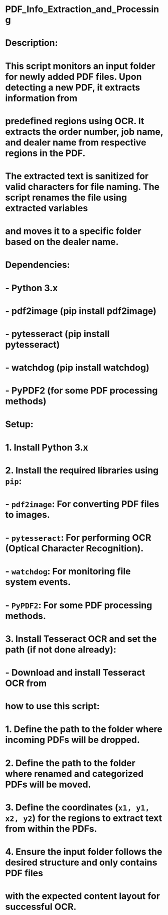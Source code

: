 # PDF_Info_Extraction_and_Processing
# Description:
# This script monitors an input folder for newly added PDF files. Upon detecting a new PDF, it extracts information from
# predefined regions using OCR. It extracts the order number, job name, and dealer name from respective regions in the PDF.
# The extracted text is sanitized for valid characters for file naming. The script renames the file using extracted variables
# and moves it to a specific folder based on the dealer name.

# Dependencies:
# - Python 3.x
# - pdf2image (pip install pdf2image)
# - pytesseract (pip install pytesseract)
# - watchdog (pip install watchdog)
# - PyPDF2 (for some PDF processing methods)

# Setup:
# 1. Install Python 3.x
# 2. Install the required libraries using `pip`:
#    - `pdf2image`: For converting PDF files to images.
#    - `pytesseract`: For performing OCR (Optical Character Recognition).
#    - `watchdog`: For monitoring file system events.
#    - `PyPDF2`: For some PDF processing methods.
# 3. Install Tesseract OCR and set the path (if not done already):
#    - Download and install Tesseract OCR from

# how to use this script:
# 1. Define the path to the folder where incoming PDFs will be dropped.
# 2. Define the path to the folder where renamed and categorized PDFs will be moved.
# 3. Define the coordinates (`x1, y1, x2, y2`) for the regions to extract text from within the PDFs.
# 4. Ensure the input folder follows the desired structure and only contains PDF files
#    with the expected content layout for successful OCR.

